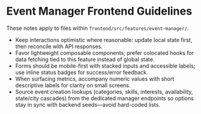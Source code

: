 # Event Manager Frontend Guidelines

These notes apply to files within `frontend/src/features/event-manager/`.

- Keep interactions optimistic where reasonable: update local state first, then reconcile with API responses.
- Favor lightweight composable components; prefer colocated hooks for data fetching tied to this feature instead of global state.
- Forms should be mobile-first with stacked inputs and accessible labels; use inline status badges for success/error feedback.
- When surfacing metrics, accompany numeric values with short descriptive labels for clarity on small screens.
- Source event creation lookups (categories, skills, interests, availability, state/city cascades) from the dedicated manager
  endpoints so options stay in sync with backend seeds—avoid hard-coded lists.
